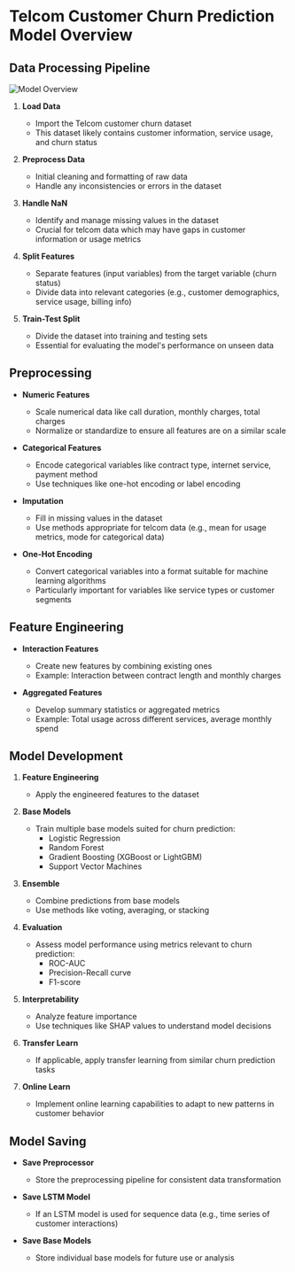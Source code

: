 # Telcom Customer Churn Prediction Model Overview

## Data Processing Pipeline
![Model Overview](https://github.com/user-attachments/assets/5519ba46-9dd4-4c5c-9979-f9838d9216ec)

1. **Load Data**
   - Import the Telcom customer churn dataset
   - This dataset likely contains customer information, service usage, and churn status

2. **Preprocess Data**
   - Initial cleaning and formatting of raw data
   - Handle any inconsistencies or errors in the dataset

3. **Handle NaN**
   - Identify and manage missing values in the dataset
   - Crucial for telcom data which may have gaps in customer information or usage metrics

4. **Split Features**
   - Separate features (input variables) from the target variable (churn status)
   - Divide data into relevant categories (e.g., customer demographics, service usage, billing info)

5. **Train-Test Split**
   - Divide the dataset into training and testing sets
   - Essential for evaluating the model's performance on unseen data

## Preprocessing

- **Numeric Features**
  - Scale numerical data like call duration, monthly charges, total charges
  - Normalize or standardize to ensure all features are on a similar scale

- **Categorical Features**
  - Encode categorical variables like contract type, internet service, payment method
  - Use techniques like one-hot encoding or label encoding

- **Imputation**
  - Fill in missing values in the dataset
  - Use methods appropriate for telcom data (e.g., mean for usage metrics, mode for categorical data)

- **One-Hot Encoding**
  - Convert categorical variables into a format suitable for machine learning algorithms
  - Particularly important for variables like service types or customer segments

## Feature Engineering

- **Interaction Features**
  - Create new features by combining existing ones
  - Example: Interaction between contract length and monthly charges

- **Aggregated Features**
  - Develop summary statistics or aggregated metrics
  - Example: Total usage across different services, average monthly spend

## Model Development

1. **Feature Engineering**
   - Apply the engineered features to the dataset

2. **Base Models**
   - Train multiple base models suited for churn prediction:
     - Logistic Regression
     - Random Forest
     - Gradient Boosting (XGBoost or LightGBM)
     - Support Vector Machines

3. **Ensemble**
   - Combine predictions from base models
   - Use methods like voting, averaging, or stacking

4. **Evaluation**
   - Assess model performance using metrics relevant to churn prediction:
     - ROC-AUC
     - Precision-Recall curve
     - F1-score

5. **Interpretability**
   - Analyze feature importance
   - Use techniques like SHAP values to understand model decisions

6. **Transfer Learn**
   - If applicable, apply transfer learning from similar churn prediction tasks

7. **Online Learn**
   - Implement online learning capabilities to adapt to new patterns in customer behavior

## Model Saving

- **Save Preprocessor**
  - Store the preprocessing pipeline for consistent data transformation

- **Save LSTM Model**
  - If an LSTM model is used for sequence data (e.g., time series of customer interactions)

- **Save Base Models**
  - Store individual base models for future use or analysis
